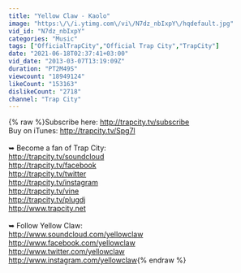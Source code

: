 ```yaml
---
title: "Yellow Claw - Kaolo"
image: "https:\/\/i.ytimg.com\/vi\/N7dz_nbIxpY\/hqdefault.jpg"
vid_id: "N7dz_nbIxpY"
categories: "Music"
tags: ["OfficialTrapCity","Official Trap City","TrapCity"]
date: "2021-06-18T02:37:41+03:00"
vid_date: "2013-03-07T13:19:09Z"
duration: "PT2M49S"
viewcount: "18949124"
likeCount: "153163"
dislikeCount: "2718"
channel: "Trap City"
---
```

{% raw %}Subscribe here: <a rel="nofollow" target="blank" href="http://trapcity.tv/subscribe">http://trapcity.tv/subscribe</a><br />Buy on iTunes: <a rel="nofollow" target="blank" href="http://trapcity.tv/Spg7l">http://trapcity.tv/Spg7l</a><br /><br />➥ Become a fan of Trap City:<br /><a rel="nofollow" target="blank" href="http://trapcity.tv/soundcloud">http://trapcity.tv/soundcloud</a><br /><a rel="nofollow" target="blank" href="http://trapcity.tv/facebook">http://trapcity.tv/facebook</a><br /><a rel="nofollow" target="blank" href="http://trapcity.tv/twitter">http://trapcity.tv/twitter</a><br /><a rel="nofollow" target="blank" href="http://trapcity.tv/instagram">http://trapcity.tv/instagram</a><br /><a rel="nofollow" target="blank" href="http://trapcity.tv/vine">http://trapcity.tv/vine</a><br /><a rel="nofollow" target="blank" href="http://trapcity.tv/plugdj">http://trapcity.tv/plugdj</a><br /><a rel="nofollow" target="blank" href="http://www.trapcity.net">http://www.trapcity.net</a><br /><br />➥ Follow Yellow Claw:<br /><a rel="nofollow" target="blank" href="http://www.soundcloud.com/yellowclaw">http://www.soundcloud.com/yellowclaw</a><br /><a rel="nofollow" target="blank" href="http://www.facebook.com/yellowclaw">http://www.facebook.com/yellowclaw</a><br /><a rel="nofollow" target="blank" href="http://www.twitter.com/yellowclaw">http://www.twitter.com/yellowclaw</a><br /><a rel="nofollow" target="blank" href="http://www.instagram.com/yellowclaw">http://www.instagram.com/yellowclaw</a>{% endraw %}
